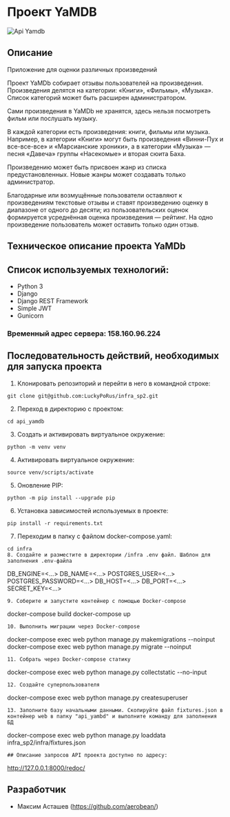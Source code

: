 # Проект YaMDB


![Api Yamdb](https://github.com/aerobean/yamdb_final/actions/workflows/yamdb_workflow.yml/badge.svg)

## Описание
Приложение для оценки различных произведений

Проект YaMDb собирает отзывы пользователей на произведения. Произведения делятся на категории: «Книги», «Фильмы», «Музыка». Список категорий может быть расширен администратором.

Сами произведения в YaMDb не хранятся, здесь нельзя посмотреть фильм или послушать музыку.

В каждой категории есть произведения: книги, фильмы или музыка. Например, в категории «Книги» могут быть произведения «Винни-Пух и все-все-все» и «Марсианские хроники», а в категории «Музыка» — песня «Давеча» группы «Насекомые» и вторая сюита Баха.

Произведению может быть присвоен жанр из списка предустановленных. Новые жанры может создавать только администратор.

Благодарные или возмущённые пользователи оставляют к произведениям текстовые отзывы и ставят произведению оценку в диапазоне от одного до десяти; из пользовательских оценок формируется усреднённая оценка произведения — рейтинг. На одно произведение пользователь может оставить только один отзыв.

## Техническое описание проекта YaMDb

## Список используемых технологий:
- Python 3
- Django
- Django REST Framework
- Simple JWT
- Gunicorn

### Временный адрес сервера: 158.160.96.224

## Последовательность действий, необходимых для запуска проекта
1. Клонировать репозиторий и перейти в него в командной строке:
```
git clone git@github.com:LuckyPoRus/infra_sp2.git
```
2. Переход в директорию с проектом:
```
cd api_yamdb
```
3. Cоздать и активировать виртуальное окружение:
```
python -m venv venv
```
4. Активировать виртуальное окружение:
```
source venv/scripts/activate
```
5. Оновление PIP:
```
python -m pip install --upgrade pip
```
6. Установка зависимостей используемых в проекте:
```
pip install -r requirements.txt
```
7. Переходим в папку с файлом docker-compose.yaml:
```
cd infra
8. Создайте и разместите в директории /infra .env файл. Шаблон для заполнения .env-файла
```
DB_ENGINE=<...>
DB_NAME=<...>
POSTGRES_USER=<...>
POSTGRES_PASSWORD=<...>
DB_HOST=<...>
DB_PORT=<...>
SECRET_KEY=<...>
```
9. Соберите и запустите контейнер с помощью Docker-compose
```
docker-compose build
docker-compose up
```
10. Выполнить миграции через Docker-compose
```
docker-compose exec web python manage.py makemigrations --noinput  
docker-compose exec web python manage.py migrate --noinput
```
11. Собрать через Docker-compose статику
```
docker-compose exec web python manage.py collectstatic --no-input
```  
12. Создайте суперпользователя
```
docker-compose exec web python manage.py createsuperuser
```  
13. Заполните базу начальными данными. Скопируйте файл fixtures.json в контейнер web в папку "api_yambd" и выполните команду для заполнения БД
```
docker-compose exec web python manage.py loaddata infra_sp2/infra/fixtures.json
```
## Описание запросов API проекта доступно по адресу:
```
http://127.0.0.1:8000/redoc/

## Разработчик
- Максим Асташев (https://github.com/aerobean/)
